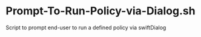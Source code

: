 # Prompt-To-Run-Policy-via-Dialog.sh
Script to prompt end-user to run a defined policy via swiftDialog
